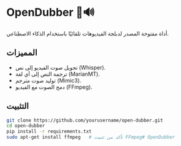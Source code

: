 # OpenDubber 🎥🔊  
أداة مفتوحة المصدر لدبلجة الفيديوهات تلقائيًا باستخدام الذكاء الاصطناعي.

## المميزات  
- تحويل صوت الفيديو إلى نص (Whisper).  
- ترجمة النص إلى أي لغة (MarianMT).  
- توليد صوت مترجم (Mimic3).  
- دمج الصوت مع الفيديو (FFmpeg).

## التثبيت  
```bash
git clone https://github.com/yourusername/open-dubber.git
cd open-dubber
pip install -r requirements.txt
sudo apt-get install ffmpeg   # تأكد من تثبيت FFmpeg# OpenDubber
